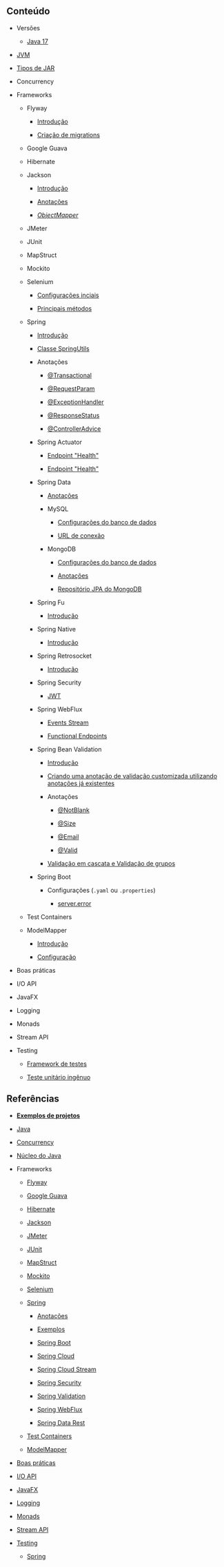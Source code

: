 ## Conteúdo

- Versões

  - [Java 17](java/core/version/java-17.md)

- [JVM](java/core/jvm.md)

- [Tipos de JAR](java/core/tipos-de-jar.md)

- Concurrency

- Frameworks

  - Flyway

    - [Introdução](java/frameworks/flyway/introduction.md)

    - [Criação de migrations](java/frameworks/flyway/creating-migrations.md)

  - Google Guava

  - Hibernate

  - Jackson

    - [Introdução](java/frameworks/jackson/introduction.md)

    - [Anotações](java/frameworks/jackson/annotations.md)

    - [_ObjectMapper_](java/frameworks/jackson/object-mapper.md)

  - JMeter

  - JUnit

  - MapStruct

  - Mockito

  - Selenium

    - [Configurações inciais](java/frameworks/selenium/configuracoes-iniciais.md)

    - [Principais métodos](java/frameworks/selenium/principais-metodos.md)

  - Spring

    - [Introdução](java/frameworks/spring/introducao.md)

    - [Classe SpringUtils](java/frameworks/spring/spring-utils.md)

    - Anotações

      - [@Transactional](java/frameworks/spring/annotations/transactional-annotation.md)

      - [@RequestParam](java/frameworks/spring/annotations/requestparam-annotation.md)

      - [@ExceptionHandler](java/frameworks/spring/annotations/exceptionhandler-annotation.md)

      - [@ResponseStatus](java/frameworks/spring/annotations/responsestatus-annotation.md)

      - [@ControllerAdvice](java/frameworks/spring/annotations/controlleradvice-annotation.md)

    - Spring Actuator

      - [Endpoint "Health"](java/frameworks/spring/spring-actuator/endpoint-health.md)

      - [Endpoint "Health"](java/frameworks/spring/spring-actuator/endpoint-health.md)

    - Spring Data

      - [Anotações](java/frameworks/spring/spring-data/annotations.md)

      - MySQL

        - [Configurações do banco de dados](java/frameworks/spring/spring-data/mysql/database-configuration.md)

        - [URL de conexão](java/frameworks/spring/spring-data/mysql/connection-url.md)

      - MongoDB

        - [Configurações do banco de dados](java/frameworks/spring/spring-data/mongodb/database-configuration.md)

        - [Anotações](java/frameworks/spring/spring-data/mongodb/annotations.md)

        - [Repositório JPA do MongoDB](java/frameworks/spring/spring-data/mongodb/repository.md)

    - Spring Fu

      - [Introdução](java/frameworks/spring/spring-fu/introducao.md)

    - Spring Native

      - [Introdução](java/frameworks/spring/spring-native/introducao.md)

    - Spring Retrosocket

      - [Introdução](java/frameworks/spring/spring-retrosocket/introducao.md)

    - Spring Security

      - [JWT](java/frameworks/spring/spring-security/jwt.md)

    - Spring WebFlux

      - [Events Stream](java/frameworks/spring/spring-webflux/events-stream.md)

      - [Functional Endpoints](java/frameworks/spring/spring-webflux/functional-end-points.md)

    - Spring Bean Validation

      - [Introdução](java/frameworks/spring/spring-bean-validation/introduction.md)

      - [Criando uma anotação de validação customizada utilizando anotações já existentes](java/frameworks/spring/spring-bean-validation/creating-custom-validation-annotation-using-builtin-annotations.md)

      - Anotações

        - [@NotBlank](java/frameworks/spring/spring-bean-validation/annotations/notblank-annotation.md)

        - [@Size](java/frameworks/spring/spring-bean-validation/annotations/size-annotation.md)

        - [@Email](java/frameworks/spring/spring-bean-validation/annotations/email-annotation.md)

        - [@Valid](java/frameworks/spring/spring-bean-validation/annotations/valid-annotation.md)

      - [Validação em cascata e Validação de grupos](java/frameworks/spring/spring-bean-validation/cascade-validation-and-group-validation.md)

    - Spring Boot

      - Configurações (`.yaml` ou `.properties`)

        - [server.error](java/frameworks/spring/spring-boot/configuration/server/error.md)

  - Test Containers

  - ModelMapper

    - [Introdução](java/frameworks/modelmapper/introduction.md)

    - [Configuração](java/frameworks/modelmapper/configuration.md)

- Boas práticas

- I/O API

- JavaFX

- Logging

- Monads

- Stream API

- Testing

  - [Framework de testes](java/testing/framework-de-testes.md)

  - [Teste unitário ingênuo](java/testing/teste-unitario-ingenuo.md)

## Referências

- [**Exemplos de projetos**](java/project-examples.md)

- [Java](java/references.md)

- [Concurrency](java/concurrency/references.md)

- [Núcleo do Java](java/core/references.md)

- Frameworks

  - [Flyway](java/frameworks/flyway/references.md)

  - [Google Guava](java/frameworks/google-guava/references.md)

  - [Hibernate](java/frameworks/hibernate/references.md)

  - [Jackson](java/frameworks/jackson/references.md)

  - [JMeter](java/frameworks/jmeter/references.md)

  - [JUnit](java/frameworks/junit/references.md)

  - [MapStruct](java/frameworks/mapstruct/references.md)

  - [Mockito](java/frameworks/mockito/references.md)

  - [Selenium](java/frameworks/selenium/references.md)

  - [Spring](java/frameworks/spring/references.md)

    - [Anotações](java/frameworks/spring/annotations/references.md)

    - [Exemplos](java/frameworks/spring/examples/references.md)

    - [Spring Boot](java/frameworks/spring/spring-boot/references.md)

    - [Spring Cloud](java/frameworks/spring/spring-cloud/references.md)

    - [Spring Cloud Stream](java/frameworks/spring/spring-cloud-stream/references.md)

    - [Spring Security](java/frameworks/spring/spring-security/references.md)

    - [Spring Validation](java/frameworks/spring/spring-bean-validation/references.md)

    - [Spring WebFlux](java/frameworks/spring/spring-webflux/references.md)

    - [Spring Data Rest](java/frameworks/spring/spring-data-rest/references.md)

  - [Test Containers](java/frameworks/test-containers/references.md)

  - [ModelMapper](java/frameworks/modelmapper/references.md)

- [Boas práticas](java/good-practice/references.md)

- [I/O API](java/io-api/references.md)

- [JavaFX](java/javafx/references.md)

- [Logging](java/logging/references.md)

- [Monads](java/monads/references.md)

- [Stream API](java/stream-api/references.md)

- [Testing](java/testing/references.md)

  - [Spring](java/testing/spring/references.md)
